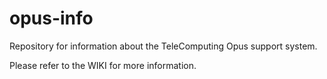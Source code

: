 # opus-info

Repository for information about the TeleComputing Opus support system.

Please refer to the WIKI for more information.
